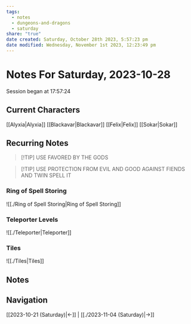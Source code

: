 ```yaml
---
tags:
  - notes
  - dungeons-and-dragons
  - saturday
share: "true"
date created: Saturday, October 28th 2023, 5:57:23 pm
date modified: Wednesday, November 1st 2023, 12:23:49 pm
---
```


# Notes For Saturday, 2023-10-28
Session began at 17:57:24
## Current Characters
[[Alyxia|Alyxia]]
[[Blackavar|Blackavar]]
[[Felix|Felix]]
[[Sokar|Sokar]]
## Recurring Notes
>[!TIP] USE FAVORED BY THE GODS

>[!TIP] USE PROTECTION FROM EVIL AND GOOD AGAINST FIENDS AND TWIN SPELL IT

### Ring of Spell Storing
![[./Ring of Spell Storing|Ring of Spell Storing]]
### Teleporter Levels
![[./Teleporter|Teleporter]]
### Tiles
![[./Tiles|Tiles]]

## Notes

## Navigation
[[2023-10-21 (Saturday)|←]] | [[./2023-11-04 (Saturday)|→]]